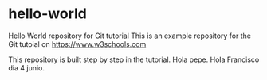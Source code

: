 # hello-world
Hello World repository for Git tutorial
This is an example repository for the Git tutoial on https://www.w3schools.com

This repository is built step by step in the tutorial.
Hola pepe. Hola Francisco dia 4 junio.
